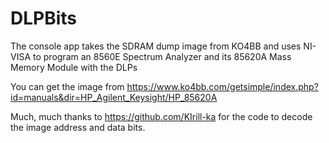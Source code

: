 <H1>DLPBits</H1>

The console app takes the SDRAM dump image from KO4BB and uses NI-VISA to program an 8560E Spectrum Analyzer and its 85620A Mass Memory Module with the DLPs

You can get the image from https://www.ko4bb.com/getsimple/index.php?id=manuals&dir=HP_Agilent_Keysight/HP_85620A

Much, much thanks to https://github.com/KIrill-ka for the code to decode the image address and data bits.
